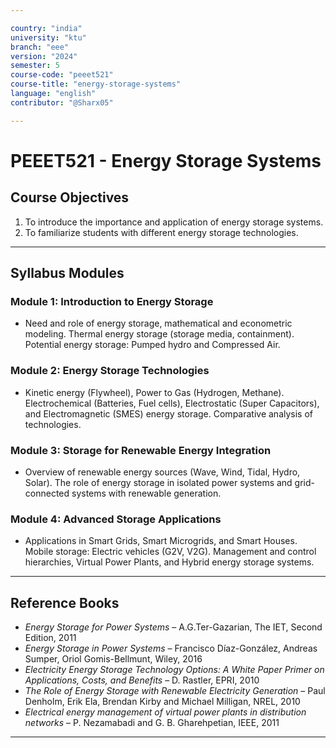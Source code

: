 ```yaml
---

country: "india"
university: "ktu"
branch: "eee"
version: "2024"
semester: 5
course-code: "peeet521"
course-title: "energy-storage-systems"
language: "english"
contributor: "@Sharx05"

---
```


# PEEET521 - Energy Storage Systems

## Course Objectives

1.  To introduce the importance and application of energy storage systems.
2.  To familiarize students with different energy storage technologies.

---

## Syllabus Modules

### Module 1: Introduction to Energy Storage

-   Need and role of energy storage, mathematical and econometric modeling. Thermal energy storage (storage media, containment). Potential energy storage: Pumped hydro and Compressed Air.

### Module 2: Energy Storage Technologies

-   Kinetic energy (Flywheel), Power to Gas (Hydrogen, Methane). Electrochemical (Batteries, Fuel cells), Electrostatic (Super Capacitors), and Electromagnetic (SMES) energy storage. Comparative analysis of technologies.

### Module 3: Storage for Renewable Energy Integration

-   Overview of renewable energy sources (Wave, Wind, Tidal, Hydro, Solar). The role of energy storage in isolated power systems and grid-connected systems with renewable generation.

### Module 4: Advanced Storage Applications

-   Applications in Smart Grids, Smart Microgrids, and Smart Houses. Mobile storage: Electric vehicles (G2V, V2G). Management and control hierarchies, Virtual Power Plants, and Hybrid energy storage systems.

---

## Reference Books

-   *Energy Storage for Power Systems* – A.G.Ter-Gazarian, The IET, Second Edition, 2011
-   *Energy Storage in Power Systems* – Francisco Díaz-González, Andreas Sumper, Oriol Gomis-Bellmunt, Wiley, 2016
-   *Electricity Energy Storage Technology Options: A White Paper Primer on Applications, Costs, and Benefits* – D. Rastler, EPRI, 2010
-   *The Role of Energy Storage with Renewable Electricity Generation* – Paul Denholm, Erik Ela, Brendan Kirby and Michael Milligan, NREL, 2010
-   *Electrical energy management of virtual power plants in distribution networks* – P. Nezamabadi and G. B. Gharehpetian, IEEE, 2011

---
